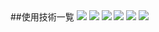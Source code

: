 <div id="top"></div>
##使用技術一覧
<p style="display: inline">
<img src="https://img.shields.io/badge/-Node.js-ccf5c6.svg?logo=Node.js&style=for-the-badge">
<img src="https://img.shields.io/badge/-React-508d91.svg?logo=React&style=for-the-badge">
<img src="https://img.shields.io/badge/-typescript-a1e8ed.svg?logo=typescript&style=for-the-badge">
<img src="https://img.shields.io/badge/-javascript-f3f5c6.svg?logo=javascript&style=for-the-badge">
<img src="https://img.shields.io/badge/-HTML-dbdbdb.svg?logo=html&style=for-the-badge">
<img src="https://img.shields.io/badge/-CSS-dbdbdb.svg?logo=CSS&style=for-the-badge">
</p>
